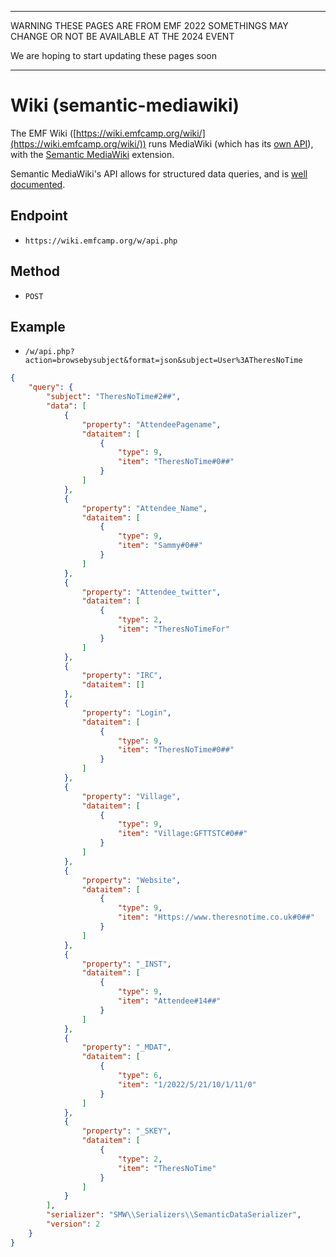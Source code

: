 * * *
WARNING THESE PAGES ARE FROM EMF 2022 SOMETHINGS MAY CHANGE OR NOT BE AVAILABLE AT THE 2024 EVENT

We are hoping to start updating these pages soon
* * *
# Wiki (semantic-mediawiki)
The EMF Wiki ([https://wiki.emfcamp.org/wiki/](https://wiki.emfcamp.org/wiki/)) runs MediaWiki (which has its [own API](https://www.mediawiki.org/wiki/API:Main_page)), with the [Semantic MediaWiki](https://www.semantic-mediawiki.org/wiki/Semantic_MediaWiki) extension.

Semantic MediaWiki's API allows for structured data queries, and is [well documented](https://www.semantic-mediawiki.org/wiki/Help:API).

## Endpoint
 - `https://wiki.emfcamp.org/w/api.php`

## Method
 - `POST`

## Example
 - `/w/api.php?action=browsebysubject&format=json&subject=User%3ATheresNoTime`

```json
{
    "query": {
        "subject": "TheresNoTime#2##",
        "data": [
            {
                "property": "AttendeePagename",
                "dataitem": [
                    {
                        "type": 9,
                        "item": "TheresNoTime#0##"
                    }
                ]
            },
            {
                "property": "Attendee_Name",
                "dataitem": [
                    {
                        "type": 9,
                        "item": "Sammy#0##"
                    }
                ]
            },
            {
                "property": "Attendee_twitter",
                "dataitem": [
                    {
                        "type": 2,
                        "item": "TheresNoTimeFor"
                    }
                ]
            },
            {
                "property": "IRC",
                "dataitem": []
            },
            {
                "property": "Login",
                "dataitem": [
                    {
                        "type": 9,
                        "item": "TheresNoTime#0##"
                    }
                ]
            },
            {
                "property": "Village",
                "dataitem": [
                    {
                        "type": 9,
                        "item": "Village:GFTTSTC#0##"
                    }
                ]
            },
            {
                "property": "Website",
                "dataitem": [
                    {
                        "type": 9,
                        "item": "Https://www.theresnotime.co.uk#0##"
                    }
                ]
            },
            {
                "property": "_INST",
                "dataitem": [
                    {
                        "type": 9,
                        "item": "Attendee#14##"
                    }
                ]
            },
            {
                "property": "_MDAT",
                "dataitem": [
                    {
                        "type": 6,
                        "item": "1/2022/5/21/10/1/11/0"
                    }
                ]
            },
            {
                "property": "_SKEY",
                "dataitem": [
                    {
                        "type": 2,
                        "item": "TheresNoTime"
                    }
                ]
            }
        ],
        "serializer": "SMW\\Serializers\\SemanticDataSerializer",
        "version": 2
    }
}
```
